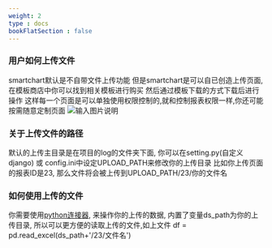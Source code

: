 ```yaml
---
weight: 2
type : docs
bookFlatSection : false
---
```


### 用户如何上传文件
smartchart默认是不自带文件上传功能
但是smartchart是可以自已创造上传页面, 在模板商店中你可以找到相关模板进行购买
然后通过模板下载的方式下载后进行操作
这样每一个页面是可以单独使用权限控制的,就和控制报表权限一样,你还可能按需随意定制页面
![输入图片说明](https://images.gitee.com/uploads/images/2021/1206/145837_a7f8abde_5500438.png "屏幕截图.png")

### 关于上传文件的路径
默认的上传主目录是在项目的log的文件夹下面, 
你可以在setting.py(自定义django) 或 config.ini中设定UPLOAD_PATH来修改你的上传目录
比如你上传页面的报表ID是23, 那么文件将会被上传到UPLOAD_PATH/23/你的文件名

### 如何使用上传的文件
你需要使用[python连接器](https://gitee.com/smartchart/smartchart/wikis/2.%E6%95%B0%E6%8D%AE%E9%9B%86%E8%AF%B4%E6%98%8E/%E7%89%B9%E6%AE%8A%E6%95%B0%E6%8D%AE%E6%BA%90/Python%E6%95%B0%E6%8D%AE%E9%9B%86), 来操作你的上传的数据, 内置了变量ds_path为你的上传目录, 所以可以更方便的读取上传的文件,如上文件
df = pd.read_excel(ds_path+'/23/文件名')


